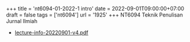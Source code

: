 +++
title = 'nt6094-01-2022-1 intro'
date = 2022-09-01T09:00:00+07:00
draft = false
tags = ['nt6094']
url = '1925'
+++
NT6094 Teknik Penulisan Jurnal Ilmiah
<!--more-->

+ [lecture-info-20220901-v4.pdf](https://zenodo.org/doi/10.5281/zenodo.7039627)
